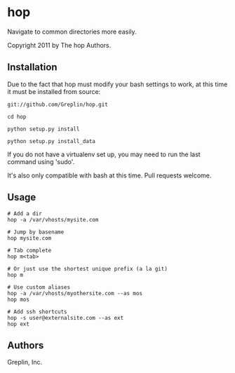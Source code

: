 hop
================

Navigate to common directories more easily.

Copyright 2011 by The hop Authors.


Installation
----------------

Due to the fact that hop must modify your bash settings to work, at this time it must be installed from source:

    git://github.com/Greplin/hop.git

    cd hop

    python setup.py install

    python setup.py install_data

If you do not have a virtualenv set up, you may need to run the last command using 'sudo'.

It's also only compatible with bash at this time.  Pull requests welcome.


Usage
-----------------

    # Add a dir
    hop -a /var/vhosts/mysite.com

    # Jump by basename
    hop mysite.com

    # Tab complete
    hop m<tab>

    # Or just use the shortest unique prefix (a la git)
    hop m

    # Use custom aliases
    hop -a /var/vhosts/myothersite.com --as mos
    hop mos

    # Add ssh shortcuts
    hop -s user@externalsite.com --as ext
    hop ext


Authors
-----------------
Greplin, Inc.
